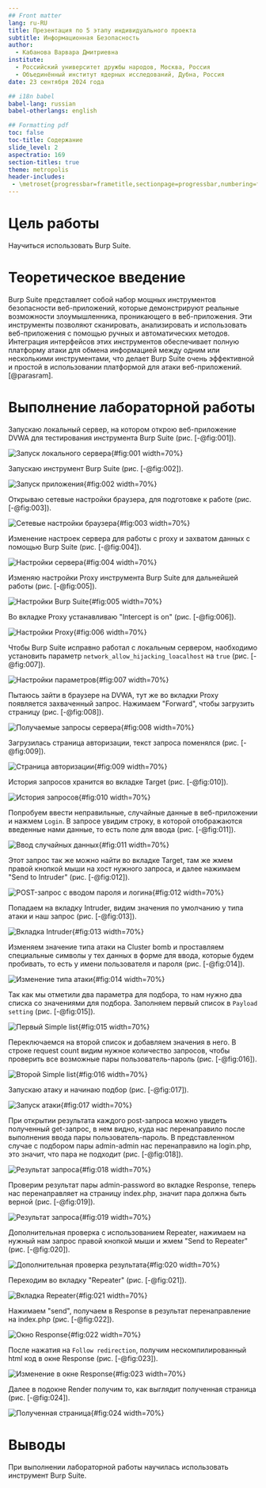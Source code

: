 ```yaml
---
## Front matter
lang: ru-RU
title: Презентация по 5 этапу индивидуального проекта
subtitle: Информационная Безопасность
author:
  - Кабанова Варвара Дмитриевна
institute:
  - Российский университет дружбы народов, Москва, Россия
  - Объединённый институт ядерных исследований, Дубна, Россия
date: 23 сентября 2024 года

## i18n babel
babel-lang: russian
babel-otherlangs: english

## Formatting pdf
toc: false
toc-title: Содержание
slide_level: 2
aspectratio: 169
section-titles: true
theme: metropolis
header-includes:
 - \metroset{progressbar=frametitle,sectionpage=progressbar,numbering=fraction}
---
```


# Цель работы

Научиться использовать Burp Suite.

# Теоретическое введение

Burp Suite представляет собой набор мощных инструментов безопасности веб-приложений, которые демонстрируют реальные возможности злоумышленника,
проникающего в веб-приложения. Эти инструменты позволяют сканировать,
анализировать и использовать веб-приложения с помощью ручных и автоматических методов. Интеграция интерфейсов этих инструментов обеспечивает полную
платформу атаки для обмена информацией между одним или несколькими инструментами, что делает Burp Suite очень эффективной и простой в использовании
платформой для атаки веб-приложений. [@parasram].

# Выполнение лабораторной работы

Запускаю локальный сервер, на котором открою веб-приложение DVWA для тестирования инструмента Burp Suite (рис. [-@fig:001]).

![Запуск локального сервера](image/1.png){#fig:001 width=70%}

Запускаю инструмент Burp Suite (рис. [-@fig:002]).

![Запуск приложения](image/2.png){#fig:002 width=70%}

Открываю сетевые настройки браузера, для подготовке к работе (рис. [-@fig:003]).

![Сетевые настройки браузера](image/3.PNG){#fig:003 width=70%}

Изменение настроек сервера для работы с proxy и захватом данных с помощью Burp Suite (рис. [-@fig:004]).

![Настройки сервера](image/4.PNG){#fig:004 width=70%}

Изменяю настройки Proxy инструмента Burp Suite для дальнейшей работы (рис. [-@fig:005]).

![Настройки Burp Suite](image/5.PNG){#fig:005 width=70%}

Во вкладке Proxy устанавливаю "Intercept is on" (рис. [-@fig:006]).

![Настройки Proxy](image/6.PNG){#fig:006 width=70%}

Чтобы Burp Suite исправно работал с локальным сервером, наобходимо установить параметр `network_allow_hijacking_loacalhost` на `true` (рис. [-@fig:007]).

![Настройки параметров](image/7.PNG){#fig:007 width=70%}

Пытаюсь зайти в браузере на DVWA, тут же во вкладки Proxy появляется захваченный запрос. Нажимаем "Forward", чтобы загрузить страницу (рис. [-@fig:008]).

![Получаемые запросы сервера](image/8.PNG){#fig:008 width=70%}

Загрузилась страница авторизации, текст запроса поменялся (рис. [-@fig:009]).

![Страница авторизации](image/9.PNG){#fig:009 width=70%}

История запросов хранится во вкладке Target (рис. [-@fig:010]).

![История запросов](image/10.PNG){#fig:010 width=70%}

Попробуем ввести неправильные, случайные данные в веб-приложении и нажмем `Login`. В запросе увидим строку, в которой отображаются введенные нами данные, то есть поле для ввода (рис. [-@fig:011]).

![Ввод случайных данных](image/11.PNG){#fig:011 width=70%}

Этот запрос так же можно найти во вкладке Target, там же жмем правой кнопкой мыши на хост нужного запроса, и далее нажимаем "Send to Intruder" (рис. [-@fig:012]).

![POST-запрос с вводом пароля и логина](image/12.PNG){#fig:012 width=70%}

Попадаем на вкладку Intruder, видим значения по умолчанию у типа атаки и наш запрос (рис. [-@fig:013]).

![Вкладка Intruder](image/13.PNG){#fig:013 width=70%}

Изменяем значение типа атаки на Cluster bomb и проставляем специальные символы у тех данных в форме для ввода, которые будем пробивать, то есть у имени пользователя и пароля (рис. [-@fig:014]).

![Изменение типа атаки](image/14.PNG){#fig:014 width=70%}

Так как мы отметили два параметра для подбора, то нам нужно два списка со значениями для подбора. Заполняем первый список в `Payload setting` (рис. [-@fig:015]).

![Первый Simple list](image/15.PNG){#fig:015 width=70%}

Переключаемся на второй список и добавляем значения в него. В строке request count видим нужное количество запросов, чтобы проверить все возможные пары пользователь-пароль (рис. [-@fig:016]).

![Второй Simple list](image/16.PNG){#fig:016 width=70%}

Запускаю атаку и начинаю подбор (рис. [-@fig:017]).

![Запуск атаки](image/17.PNG){#fig:017 width=70%}

При открытии результата каждого post-запроса можно увидеть полученный get-запрос, в нем видно, куда нас перенаправило после выполнения ввода пары пользователь-пароль. В представленном случае с подбором пары admin-admin нас перенаправило на login.php, это значит, что пара не подходит (рис. [-@fig:018]).

![Результат запроса](image/18.PNG){#fig:018 width=70%}

Проверим результат пары admin-password во вкладке Response, теперь нас перенаправляет на страницу index.php, значит пара должна быть верной (рис. [-@fig:019]).

![Результат запроса](image/19.PNG){#fig:019 width=70%}

Дополнительная проверка с использованием Repeater, нажимаем на нужный нам запрос правой кнопкой мыши и жмем "Send to Repeater" (рис. [-@fig:020]).

![Дополнительная проверка результата](image/20.PNG){#fig:020 width=70%}

Переходим во вкладку "Repeater" (рис. [-@fig:021]).

![Вкладка Repeater](image/21.PNG){#fig:021 width=70%}

Нажимаем "send", получаем в Response в результат перенаправление на index.php (рис. [-@fig:022]).

![Окно Response](image/22.PNG){#fig:022 width=70%}

После нажатия на `Follow redirection`, получим нескомпилированный html код в окне Response (рис. [-@fig:023]).

![Изменение в окне Response](image/23.PNG){#fig:023 width=70%}

Далее в подокне Render получим то, как выглядит полученная страница (рис. [-@fig:024]).

![Полученная страница](image/24.PNG){#fig:024 width=70%}

# Выводы

При выполнении лабораторной работы научилась использовать инструмент Burp Suite.